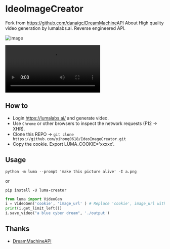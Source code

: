 # IdeoImageCreator
Fork from https://github.com/danaigc/DreamMachineAPI
About High quality video generation by lumalabs.ai. Reverse engineered API.

![image](./a.png)

![video](./a.mp4)

## How to
- Login https://lumalabs.ai/ and generate video.
- Use `Chrome` or other browsers to inspect the network requests (F12 -> XHR).
- Clone this REPO -> `git clone https://github.com/yihong0618/IdeoImageCreator.git`
- Copy the cookie.
 Export LUMA_COOKIE='xxxxx'.

## Usage

```
python -m luma --prompt 'make this picture alive' -I a.png
```

or
```
pip install -U luma-creator 
```

```python
from luma import VideoGen
i = VideoGen('cookie', 'image_url' ) # Replace 'cookie', image_url with your own
print(i.get_limit_left())
i.save_video("a blue cyber dream", './output')
```

## Thanks

- [DreamMachineAPI](https://github.com/danaigc/DreamMachineAPI)